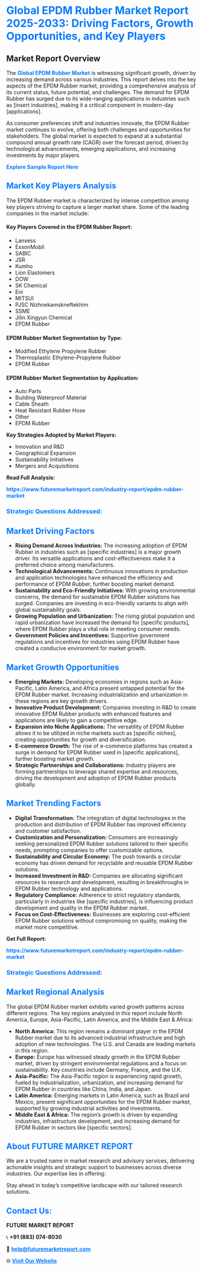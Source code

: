 <h1 style="color: #007BFF;">Global EPDM Rubber Market Report 2025-2033: Driving Factors, Growth Opportunities, and Key Players</h1>

<section id="overview">
<h2>Market Report Overview</h2>
<p>The <a href="https://www.futuremarketreport.com/industry-report/epdm-rubber-market" style="color: #007BFF; text-decoration: none;"><strong>Global EPDM Rubber Market</strong></a> is witnessing significant growth, driven by increasing demand across various industries. This report delves into the key aspects of the EPDM Rubber market, providing a comprehensive analysis of its current status, future potential, and challenges. The demand for EPDM Rubber has surged due to its wide-ranging applications in industries such as [insert industries], making it a critical component in modern-day [applications].</p>
<p>As consumer preferences shift and industries innovate, the EPDM Rubber market continues to evolve, offering both challenges and opportunities for stakeholders. The global market is expected to expand at a substantial compound annual growth rate (CAGR) over the forecast period, driven by technological advancements, emerging applications, and increasing investments by major players.</p>
</section>

<section id="overview">
<p><a href="https://www.futuremarketreport.com/request-sample/reportId=107005" style="color: #007BFF; text-decoration: none;"><strong>Explore Sample Report Here</strong></a></p>
</section>

<section id="key-players">
<h2 style="color: #007BFF;">Market Key Players Analysis</h2>
<p>The EPDM Rubber market is characterized by intense competition among key players striving to capture a larger market share. Some of the leading companies in the market include:</p>
<h4>Key Players Covered in the EPDM Rubber Report:</h4>
<ul><li>Lanxess</li><li>ExxonMobil</li><li>SABIC</li><li>JSR</li><li>Kumho</li><li>Lion Elastomers</li><li>DOW</li><li>SK Chemical</li><li>Eni</li><li>MITSUI</li><li>PJSC Nizhnekamskneftekhim</li><li>SSME</li><li>Jilin Xingyun Chemical</li><li>EPDM Rubber</li></ul>
<h4>EPDM Rubber Market Segmentation by Type:</h4>
<ul><li>Modified Ethylene Propylene Rubber</li><li>Thermoplastic Ethylene-Propylene Rubber</li><li>EPDM Rubber</li></ul>

<h4>EPDM Rubber Market Segmentation by Application:</h4>
<ul><li>Auto Parts</li><li>Building Waterproof Material</li><li>Cable Sheath</li><li>Heat Resistant Rubber Hose</li><li>Other</li><li>EPDM Rubber</li></ul>
<p><strong>Key Strategies Adopted by Market Players:</strong></p>
<ul>
<li>Innovation and R&D</li>
<li>Geographical Expansion</li>
<li>Sustainability Initiatives</li>
<li>Mergers and Acquisitions</li>
</ul>
</section>

<section>
<p><strong>Read Full Analysis: </strong></p><a href="https://www.futuremarketreport.com/industry-report/epdm-rubber-market" style="color: #007BFF; text-decoration: none;"><strong>https://www.futuremarketreport.com/industry-report/epdm-rubber-market</strong></a>
<h3 style="color: #007BFF;">Strategic Questions Addressed:</h3>
</section>

<section id="driving-factors">
<h2 style="color: #007BFF;">Market Driving Factors</h2>
<ul>
<li><strong>Rising Demand Across Industries:</strong> The increasing adoption of EPDM Rubber in industries such as [specific industries] is a major growth driver. Its versatile applications and cost-effectiveness make it a preferred choice among manufacturers.</li>
<li><strong>Technological Advancements:</strong> Continuous innovations in production and application technologies have enhanced the efficiency and performance of EPDM Rubber, further boosting market demand.</li>
<li><strong>Sustainability and Eco-Friendly Initiatives:</strong> With growing environmental concerns, the demand for sustainable EPDM Rubber solutions has surged. Companies are investing in eco-friendly variants to align with global sustainability goals.</li>
<li><strong>Growing Population and Urbanization:</strong> The rising global population and rapid urbanization have increased the demand for [specific products], where EPDM Rubber plays a vital role in meeting consumer needs.</li>
<li><strong>Government Policies and Incentives:</strong> Supportive government regulations and incentives for industries using EPDM Rubber have created a conducive environment for market growth.</li>
</ul>
</section>

<section id="growth-opportunities">
<h2 style="color: #007BFF;">Market Growth Opportunities</h2>
<ul>
<li><strong>Emerging Markets:</strong> Developing economies in regions such as Asia-Pacific, Latin America, and Africa present untapped potential for the EPDM Rubber market. Increasing industrialization and urbanization in these regions are key growth drivers.</li>
<li><strong>Innovative Product Development:</strong> Companies investing in R&D to create innovative EPDM Rubber products with enhanced features and applications are likely to gain a competitive edge.</li>
<li><strong>Expansion into Niche Applications:</strong> The versatility of EPDM Rubber allows it to be utilized in niche markets such as [specific niches], creating opportunities for growth and diversification.</li>
<li><strong>E-commerce Growth:</strong> The rise of e-commerce platforms has created a surge in demand for EPDM Rubber used in [specific applications], further boosting market growth.</li>
<li><strong>Strategic Partnerships and Collaborations:</strong> Industry players are forming partnerships to leverage shared expertise and resources, driving the development and adoption of EPDM Rubber products globally.</li>
</ul>
</section>

<section id="trending-factors">
<h2 style="color: #007BFF;">Market Trending Factors</h2>
<ul>
<li><strong>Digital Transformation:</strong> The integration of digital technologies in the production and distribution of EPDM Rubber has improved efficiency and customer satisfaction.</li>
<li><strong>Customization and Personalization:</strong> Consumers are increasingly seeking personalized EPDM Rubber solutions tailored to their specific needs, prompting companies to offer customizable options.</li>
<li><strong>Sustainability and Circular Economy:</strong> The push towards a circular economy has driven demand for recyclable and reusable EPDM Rubber solutions.</li>
<li><strong>Increased Investment in R&D:</strong> Companies are allocating significant resources to research and development, resulting in breakthroughs in EPDM Rubber technology and applications.</li>
<li><strong>Regulatory Compliance:</strong> Adherence to strict regulatory standards, particularly in industries like [specific industries], is influencing product development and quality in the EPDM Rubber market.</li>
<li><strong>Focus on Cost-Effectiveness:</strong> Businesses are exploring cost-efficient EPDM Rubber solutions without compromising on quality, making the market more competitive.</li>
</ul>
</section>

<section>
<p><strong>Get Full Report: </strong></p><a href="https://www.futuremarketreport.com/industry-report/epdm-rubber-market" style="color: #007BFF; text-decoration: none;"><strong>https://www.futuremarketreport.com/industry-report/epdm-rubber-market</strong></a>
<h3 style="color: #007BFF;">Strategic Questions Addressed:</h3>
</section>


<section id="regional-analysis">
<h2 style="color: #007BFF;">Market Regional Analysis</h2>
<p>The global EPDM Rubber market exhibits varied growth patterns across different regions. The key regions analyzed in this report include North America, Europe, Asia-Pacific, Latin America, and the Middle East & Africa:</p>
<ul>
<li><strong>North America:</strong> This region remains a dominant player in the EPDM Rubber market due to its advanced industrial infrastructure and high adoption of new technologies. The U.S. and Canada are leading markets in this region.</li>
<li><strong>Europe:</strong> Europe has witnessed steady growth in the EPDM Rubber market, driven by stringent environmental regulations and a focus on sustainability. Key countries include Germany, France, and the U.K.</li>
<li><strong>Asia-Pacific:</strong> The Asia-Pacific region is experiencing rapid growth, fueled by industrialization, urbanization, and increasing demand for EPDM Rubber in countries like China, India, and Japan.</li>
<li><strong>Latin America:</strong> Emerging markets in Latin America, such as Brazil and Mexico, present significant opportunities for the EPDM Rubber market, supported by growing industrial activities and investments.</li>
<li><strong>Middle East & Africa:</strong> The region’s growth is driven by expanding industries, infrastructure development, and increasing demand for EPDM Rubber in sectors like [specific sectors].</li>
</ul>
</section>

<footer>
<h2 style="color: #007BFF;">About FUTURE MARKET REPORT</h2>
<p>We are a trusted name in market research and advisory services, delivering actionable insights and strategic support to businesses across diverse industries. Our expertise lies in offering:</p>

<p>Stay ahead in today’s competitive landscape with our tailored research solutions.</p>

<h2 style="color: #007BFF;">Contact Us:</h2>
<p><strong>FUTURE MARKET REPORT</strong></p>
<p>📞 <strong>+91 (883) 074-8030</strong></p>
<p>📧 <strong><a href="mailto:help@futuremarketreport.com" style="color: #007BFF;">help@futuremarketreport.com</a></strong></p>
<p>🌐 <strong><a href="https://www.futuremarketreport.com/" style="color: #007BFF;">Visit Our Website</a></strong></p>
</footer>
